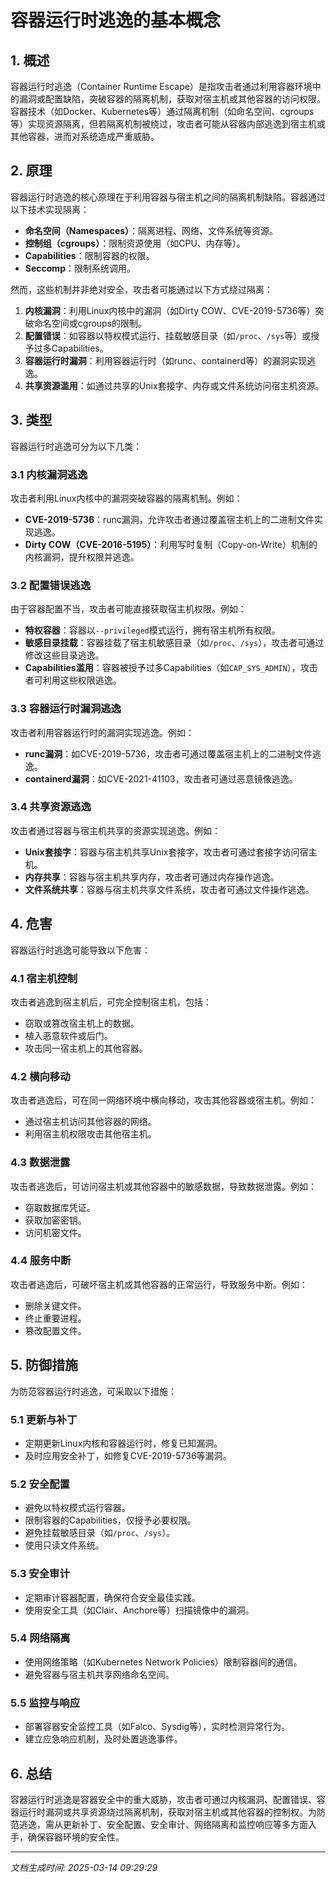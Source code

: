 # 容器运行时逃逸的基本概念

## 1. 概述

容器运行时逃逸（Container Runtime Escape）是指攻击者通过利用容器环境中的漏洞或配置缺陷，突破容器的隔离机制，获取对宿主机或其他容器的访问权限。容器技术（如Docker、Kubernetes等）通过隔离机制（如命名空间、cgroups等）实现资源隔离，但若隔离机制被绕过，攻击者可能从容器内部逃逸到宿主机或其他容器，进而对系统造成严重威胁。

## 2. 原理

容器运行时逃逸的核心原理在于利用容器与宿主机之间的隔离机制缺陷。容器通过以下技术实现隔离：

- **命名空间（Namespaces）**：隔离进程、网络、文件系统等资源。
- **控制组（cgroups）**：限制资源使用（如CPU、内存等）。
- **Capabilities**：限制容器的权限。
- **Seccomp**：限制系统调用。

然而，这些机制并非绝对安全，攻击者可能通过以下方式绕过隔离：

1. **内核漏洞**：利用Linux内核中的漏洞（如Dirty COW、CVE-2019-5736等）突破命名空间或cgroups的限制。
2. **配置错误**：如容器以特权模式运行、挂载敏感目录（如`/proc`、`/sys`等）或授予过多Capabilities。
3. **容器运行时漏洞**：利用容器运行时（如runc、containerd等）的漏洞实现逃逸。
4. **共享资源滥用**：如通过共享的Unix套接字、内存或文件系统访问宿主机资源。

## 3. 类型

容器运行时逃逸可分为以下几类：

### 3.1 内核漏洞逃逸

攻击者利用Linux内核中的漏洞突破容器的隔离机制。例如：

- **CVE-2019-5736**：runc漏洞，允许攻击者通过覆盖宿主机上的二进制文件实现逃逸。
- **Dirty COW（CVE-2016-5195）**：利用写时复制（Copy-on-Write）机制的内核漏洞，提升权限并逃逸。

### 3.2 配置错误逃逸

由于容器配置不当，攻击者可能直接获取宿主机权限。例如：

- **特权容器**：容器以`--privileged`模式运行，拥有宿主机所有权限。
- **敏感目录挂载**：容器挂载了宿主机敏感目录（如`/proc`、`/sys`），攻击者可通过修改这些目录逃逸。
- **Capabilities滥用**：容器被授予过多Capabilities（如`CAP_SYS_ADMIN`），攻击者可利用这些权限逃逸。

### 3.3 容器运行时漏洞逃逸

攻击者利用容器运行时的漏洞实现逃逸。例如：

- **runc漏洞**：如CVE-2019-5736，攻击者可通过覆盖宿主机上的二进制文件逃逸。
- **containerd漏洞**：如CVE-2021-41103，攻击者可通过恶意镜像逃逸。

### 3.4 共享资源逃逸

攻击者通过容器与宿主机共享的资源实现逃逸。例如：

- **Unix套接字**：容器与宿主机共享Unix套接字，攻击者可通过套接字访问宿主机。
- **内存共享**：容器与宿主机共享内存，攻击者可通过内存操作逃逸。
- **文件系统共享**：容器与宿主机共享文件系统，攻击者可通过文件操作逃逸。

## 4. 危害

容器运行时逃逸可能导致以下危害：

### 4.1 宿主机控制

攻击者逃逸到宿主机后，可完全控制宿主机，包括：

- 窃取或篡改宿主机上的数据。
- 植入恶意软件或后门。
- 攻击同一宿主机上的其他容器。

### 4.2 横向移动

攻击者逃逸后，可在同一网络环境中横向移动，攻击其他容器或宿主机。例如：

- 通过宿主机访问其他容器的网络。
- 利用宿主机权限攻击其他宿主机。

### 4.3 数据泄露

攻击者逃逸后，可访问宿主机或其他容器中的敏感数据，导致数据泄露。例如：

- 窃取数据库凭证。
- 获取加密密钥。
- 访问机密文件。

### 4.4 服务中断

攻击者逃逸后，可破坏宿主机或其他容器的正常运行，导致服务中断。例如：

- 删除关键文件。
- 终止重要进程。
- 篡改配置文件。

## 5. 防御措施

为防范容器运行时逃逸，可采取以下措施：

### 5.1 更新与补丁

- 定期更新Linux内核和容器运行时，修复已知漏洞。
- 及时应用安全补丁，如修复CVE-2019-5736等漏洞。

### 5.2 安全配置

- 避免以特权模式运行容器。
- 限制容器的Capabilities，仅授予必要权限。
- 避免挂载敏感目录（如`/proc`、`/sys`）。
- 使用只读文件系统。

### 5.3 安全审计

- 定期审计容器配置，确保符合安全最佳实践。
- 使用安全工具（如Clair、Anchore等）扫描镜像中的漏洞。

### 5.4 网络隔离

- 使用网络策略（如Kubernetes Network Policies）限制容器间的通信。
- 避免容器与宿主机共享网络命名空间。

### 5.5 监控与响应

- 部署容器安全监控工具（如Falco、Sysdig等），实时检测异常行为。
- 建立应急响应机制，及时处置逃逸事件。

## 6. 总结

容器运行时逃逸是容器安全中的重大威胁，攻击者可通过内核漏洞、配置错误、容器运行时漏洞或共享资源绕过隔离机制，获取对宿主机或其他容器的控制权。为防范逃逸，需从更新补丁、安全配置、安全审计、网络隔离和监控响应等多方面入手，确保容器环境的安全性。

---

*文档生成时间: 2025-03-14 09:29:29*

